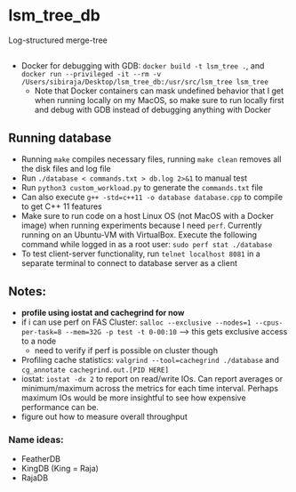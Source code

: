 # lsm_tree_db
Log-structured merge-tree

##
- Docker for debugging with GDB: `docker build -t lsm_tree .`, and `docker run --privileged -it --rm -v /Users/sibiraja/Desktop/lsm_tree_db:/usr/src/lsm_tree lsm_tree`
    - Note that Docker containers can mask undefined behavior that I get when running locally on my MacOS, so make sure to run locally first and debug with GDB instead of
    debugging anything with Docker

## Running database
- Running `make` compiles necessary files, running `make clean` removes all the disk files and log file 
- Run `./database < commands.txt > db.log 2>&1` to manual test
- Run `python3 custom_workload.py` to generate the `commands.txt` file
- Can also execute `g++ -std=c++11 -o database database.cpp` to compile to get C++ 11 features
- Make sure to run code on a host Linux OS (not MacOS with a Docker image) when running experiments because I need `perf`. Currently running on an Ubuntu-VM with VirtualBox. Execute the following command while logged in as a root user: `sudo perf stat ./database`
- To test client-server functionality, run `telnet localhost 8081` in a separate terminal to connect to database server as a client

## Notes:
- **profile using iostat and cachegrind for now**
- if i can use perf on FAS Cluster: `salloc --exclusive --nodes=1 --cpus-per-task=8 --mem=32G -p test -t 0-00:10` --> this gets exclusive access to a node
    - need to verify if perf is possible on cluster though
- Profiling cache statistics: `valgrind --tool=cachegrind ./database` and `cg_annotate cachegrind.out.[PID HERE]`
- iostat: `iostat -dx 2` to report on read/write IOs. Can report averages or minimum/maximum across the metrics for each time interval. Perhaps maximum IOs would be more insightful to see how expensive performance can be.
- figure out how to measure overall throughput


### Name ideas:
- FeatherDB
- KingDB (King = Raja)
- RajaDB